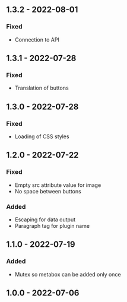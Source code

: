 ## 1.3.2 - 2022-08-01
### Fixed
- Connection to API

## 1.3.1 - 2022-07-28
### Fixed
- Translation of buttons

## 1.3.0 - 2022-07-28
### Fixed
- Loading of CSS styles

## 1.2.0 - 2022-07-22
### Fixed
- Empty src attribute value for image
- No space between buttons
### Added
- Escaping for data output
- Paragraph tag for plugin name

## 1.1.0 - 2022-07-19
### Added
- Mutex so metabox can be added only once

## 1.0.0 - 2022-07-06
